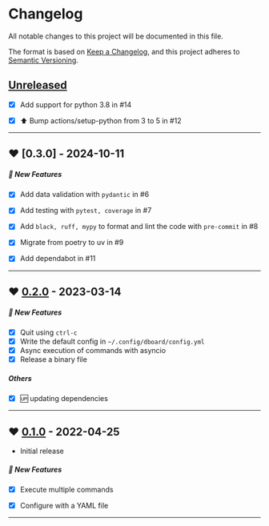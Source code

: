 # Changelog

All notable changes to this project will be documented in this file.

The format is based on [Keep a Changelog](https://keepachangelog.com/en/1.0.0/),
and this project adheres to [Semantic Versioning](https://semver.org/spec/v2.0.0.html).


## [Unreleased]
* [x] Add support for python 3.8 in #14
* [x] ⬆ Bump actions/setup-python from 3 to 5 in #12


--------------------------------------------------------------------------------

## ❤️ [0.3.0] - 2024-10-11

##### 🚀 New Features
* [x] Add data validation with `pydantic` in #6
* [x] Add testing with `pytest, coverage` in #7
* [x] Add `black, ruff, mypy` to format and lint the code with `pre-commit` in #8
* [x] Migrate from poetry to uv in #9
* [x] Add dependabot in #11


--------------------------------------------------------------------------------

## ❤️ [0.2.0] - 2023-03-14

##### 🚀 New Features
* [x] Quit using `ctrl-c`
* [x] Write the default config in `~/.config/dboard/config.yml`
* [x] Async execution of commands with asyncio
* [x] Release a binary file

##### Others
* [x] 🆙 updating dependencies


--------------------------------------------------------------------------------

## ❤️ [0.1.0] - 2022-04-25

- Initial release

##### 🚀 New Features
* [x] Execute multiple commands
* [x] Configure with a YAML file


--------------------------------------------------------------------------------

[Unreleased]: https://github.com/marcelofpfelix/dboard/compare/v0.3.0...HEAD
[0.2.0]: https://github.com/marcelofpfelix/dboard/releases/tag/v0.3.0
[0.2.0]: https://github.com/marcelofpfelix/dboard/releases/tag/v0.2.0
[0.1.0]: https://github.com/marcelofpfelix/dboard/releases/tag/v0.1.0
